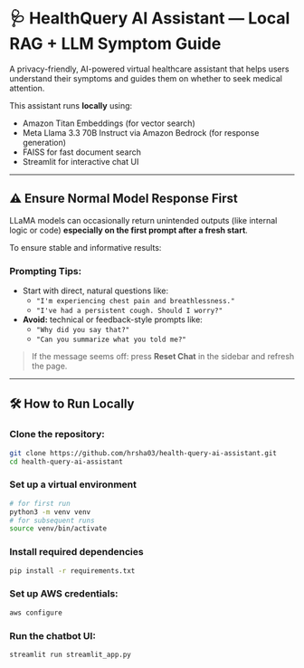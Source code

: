 # 🩺 HealthQuery AI Assistant — Local RAG + LLM Symptom Guide

A privacy-friendly, AI-powered virtual healthcare assistant that helps users understand their symptoms and guides them on whether to seek medical attention.

This assistant runs **locally** using:
- Amazon Titan Embeddings (for vector search)
- Meta Llama 3.3 70B Instruct via Amazon Bedrock (for response generation)
- FAISS for fast document search
- Streamlit for interactive chat UI

---

## ⚠️ Ensure Normal Model Response First

LLaMA models can occasionally return unintended outputs (like internal logic or code) **especially on the first prompt after a fresh start**.

To ensure stable and informative results:

###  Prompting Tips:
- Start with direct, natural questions like:
  - `"I'm experiencing chest pain and breathlessness."`
  - `"I've had a persistent cough. Should I worry?"`
- **Avoid:** technical or feedback-style prompts like:
  - `"Why did you say that?"`
  - `"Can you summarize what you told me?"`

> If the message seems off: press **Reset Chat** in the sidebar and refresh the page.

---

## 🛠 How to Run Locally

 ### Clone the repository:
```bash
git clone https://github.com/hrsha03/health-query-ai-assistant.git
cd health-query-ai-assistant
```
 ### Set up a virtual environment
```bash
# for first run
python3 -m venv venv
# for subsequent runs
source venv/bin/activate 
```
 ### Install required dependencies
```bash
pip install -r requirements.txt
```
 ### Set up AWS credentials:
```bash
aws configure
```
 ### Run the chatbot UI:
```bash
streamlit run streamlit_app.py
```



